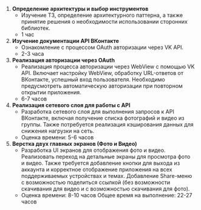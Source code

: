 1. **Определение архитектуры и выбор инструментов**
    - Изучение ТЗ, определение архитектурного паттерна, а также принятие решения о необходимости использовании сторонних библиотек.
    - 1 час
2. **Изучение документации API ВКонтакте**
    - Ознакомление с процессом OAuth авторизации через VK API.
    - 2-3 часа
3. **Реализация авторизации через OAuth**
    - Реализация процесса авторизации через WebView с помощью VK API. Включает настройку WebView, обработку URL-ответов от ВКонтакте, успешный вход пользователя. Необходимо предусмотреть автоматическую авторизации при повторном открытии приложения.
    - 6-7 часов
4. **Реализация сетевого слоя для работы с API**
    - Разработка сетевого слоя для выполнения запросов к API ВКонтакте, включая получение списка фотографий и видео из группы. Также потребуется реализация кэширования данных для снижения нагрузки на сеть.
    - Оценка времени: 5-6 часов
5. **Верстка двух главных экранов (Фото и Видео)**
    - Разработка UI экранов для отображения фото и видео. Реализовать переход на детальные экраны для просмотра фото и видео. Также требуется добавление кнопки для выхода из аккаунта и корректное отображение приложения на всех поддерживаемых устройствах и темах. Добавление Share-меню с возможностью поделиться ссылкой (без возможности скачивания для видео и с возможностью скачивания для фото).
    - Оценка времени: 8-10 часов
Общее время на выполнение: 22-27 часов
